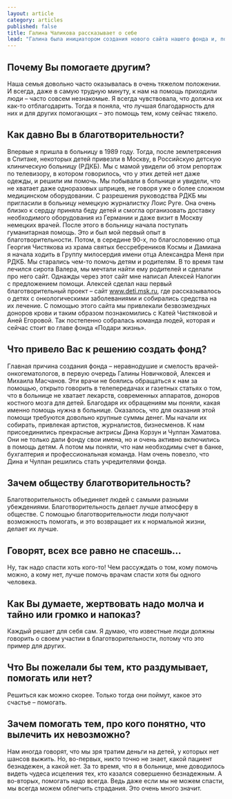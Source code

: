 ```yaml
---
layout: article
category: articles
published: false
title: Галина Чаликова рассказывает о себе
lead: "Галина была инициатором создания нового сайта нашего фонда и, пока у нее были силы, курировала работу над ним. Это интервью она дала специально для этого сайта летом 2010 года, уже находясь на лечении в 62-й московской больнице."
---
```


## Почему Вы помогаете другим?

Наша семья довольно часто оказывалась в очень тяжелом положении. И всегда, даже в самую трудную минуту, к нам на помощь приходили люди – часто совсем незнакомые. Я всегда чувствовала, что должна их как-то отблагодарить. Тогда я поняла, что лучшая благодарность для них и для других помогающих – это помощь тем, кому сейчас тяжело.

## Как давно Вы в благотворительности?
Впервые я пришла в больницу в 1989 году. Тогда, после землетрясения в Спитаке, некоторых детей привезли в Москву, в Российскую детскую клиническую больницу (РДКБ). Мы с мамой увидели об этом репортаж по телевизору, в котором говорилось, что у этих детей нет даже одежды, и решили им помочь. Мы побывали в больнице и увидели, что не хватает даже одноразовых шприцев, не говоря уже о более сложном медицинском оборудовании. С разрешения руководства РДКБ мы пригласили в больницу немецкую журналистку Лоис Руге. Она очень близко к сердцу приняла беду детей и смогла организовать доставку необходимого оборудования из Германии и даже визит в Москву немецких врачей. После этого в больницу начала поступать гуманитарная помощь. Это и был мой первый опыт в благотворительности. Потом, в середине 90-х, по благословению отца Георгия Чистякова из храма святых бессребреников Космы и Дамиана я начала ходить в Группу милосердия имени отца Александра Меня при РДКБ. Мы старались чем-то помочь детям и родителям. В то время там лечился сирота Валера, мы мечтали найти ему родителей и сделали про него сайт. Однажды через этот сайт мне написал Алексей Налогин с предложением помощи. Алексей сделал наш первый благотворительный проект – сайт www.deti.msk.ru, где рассказывалось о детях с онкологическими заболеваниями и собирались средства на их лечение. С помощью этого сайта мы привлекали безвозмездных доноров крови и таким образом познакомились с Катей Чистяковой и Аней Егоровой. Так постепенно собралась команда людей, которая и сейчас стоит во главе фонда «Подари жизнь».

## Что привело Вас к решению создать фонд?
Главная причина создания фонда – неравнодушие и смелость врачей-онкогематологов, в первую очередь Галины Новичковой, Алексея и Михаила Масчанов. Эти врачи не боялись обращаться к нам за помощью, открыто говорить в телепередачах и газетных статьях о том, что в больнице не хватает лекарств, современных аппаратов, доноров костного мозга для детей. Благодаря их обращениям мы поняли, какая именно помощь нужна в больнице. Оказалось, что для оказания этой помощи требуются довольно крупные суммы денег. Мы начали их собирать, привлекая артистов, журналистов, бизнесменов. К нам присоединились прекрасные актрисы Дина Корзун и Чулпан Хаматова. Они не только дали фонду свои имена, но и очень активно включились в помощь детям. А потом мы поняли, что нам необходимы счет в банке, бухгалтерия и профессиональная команда. Нам очень повезло, что Дина и Чулпан решились стать учредителями фонда.

## Зачем обществу благотворительность?

Благотворительность объединяет людей с самыми разными убеждениями. Благотворительность делает лучше атмосферу в обществе. С помощью благотворительности люди получают возможность помогать, и это возвращает их к нормальной жизни, делает их лучше.

## Говорят, всех все равно не спасешь…
Ну, так надо спасти хоть кого-то! Чем рассуждать о том, кому помочь можно, а кому нет, лучше помочь врачам спасти хотя бы одного человека.

## Как Вы думаете, жертвовать надо молча и тайно или громко и напоказ?
Каждый решает для себя сам. Я думаю, что известные люди должны говорить о своем участии в благотворительности, потому что это пример для других.

## Что Вы пожелали бы тем, кто раздумывает, помогать или нет?
Решиться как можно скорее. Только тогда они поймут, какое это счастье – помогать.

## Зачем помогать тем, про кого понятно, что вылечить их невозможно?
Нам иногда говорят, что мы зря тратим деньги на детей, у которых нет шансов выжить. Но, во-первых, никто точно не знает, какой пациент безнадежен, а какой нет. За то время, что я в больнице, мне доводилось видеть чудеса исцеления тех, кто казался совершенно безнадежным. А во-вторых, помогать надо всегда. Ведь даже если мы не можем спасти, мы всегда можем облегчить страдания. Это очень много значит.
